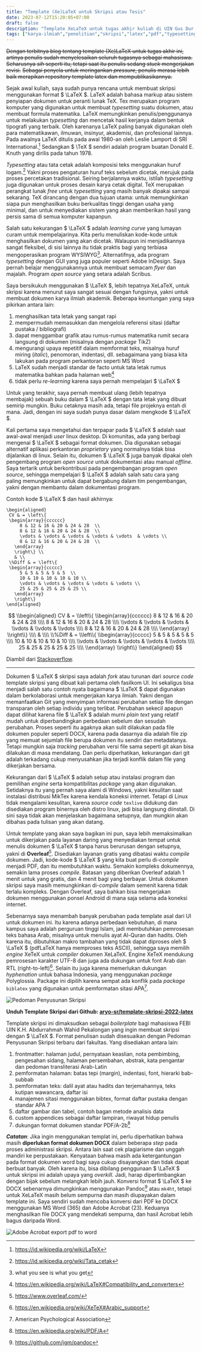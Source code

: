 ```yaml
---
title: "Template (Xe)LaTeX untuk Skripsi atau Tesis"
date: 2023-07-12T15:20:05+07:00
draft: false
description: "Template XeLaTeX untuk tugas akhir kuliah di UIN Gus Dur Pekalongan"
tags: ["karya-ilmiah","penelitian","skripsi","latex","pdf","typesetting"]
---
```


~~Dengan terbitnya blog tentang template (Xe)LaTeX untuk tugas akhir ini,
artinya penulis sudah menyelesaikan seluruh tugasnya sebagai mahasiswa.~~
~~Seharusnya *sih* seperti itu, tetapi saat itu penulis sedang *stuck* mengerjakan revisi.~~
~~Sebagai penyela untuk meringankan *pressure*, penulis merasa lebih baik merapikan 
repository template latex dan mempublikasikannya.~~<!--more-->

Sejak awal kuliah, saya sudah punya rencana untuk membuat skripsi menggunakan format $ \LaTeX $.
LaTeX adalah bahasa markup atau sistem penyiapan dokumen untuk peranti lunak TeX. 
Tex merupakan program komputer yang digunakan untuk membuat *typesetting* suatu dokumen, atau membuat formula matematika. 
LaTeX memungkinkan penulis/penggunanya untuk melakukan *typesetting* dan mencetak hasil kerjanya dalam bentuk tipografi yang terbaik. 
Oleh karenanya LaTeX paling banyak digunakan oleh para matematikawan, ilmuwan, insinyur, akademisi, dan profesional lainnya.
Pada awalnya LaTeX ditulis pada awal 1980-an oleh Leslie Lamport di SRI International.[^1] 
Sedangkan $ \TeX $ sendiri adalah program buatan Donald E. Knuth yang dirilis pada tahun 1978.

*Typesetting* atau tata cetak adalah komposisi teks menggunakan huruf logam.[^2]
Yakni proses pengaturan huruf teks sebelum dicetak, merujuk pada proses percetakan tradisional.
Seiring berjalannya waktu, istilah *typesetting* juga digunakan untuk proses desain karya cetak digital.
TeX merupakan perangkat lunak *free* untuk *typesetting* yang masih banyak dipakai sampai sekarang.
TeX dirancang dengan dua tujuan utama: untuk memungkinkan siapa pun menghasilkan buku berkualitas tinggi dengan usaha yang minimal, 
dan untuk menyediakan sistem yang akan memberikan hasil yang persis sama di semua komputer kapanpun.

Salah satu kekurangan $ \LaTeX $ adalah *learning curve* yang lumayan curam untuk mempelajarinya.
Kita perlu menuliskan kode-kode untuk menghasilkan dokumen yang akan dicetak.
Walaupun ini menjadikannya sangat fleksibel, di sisi lainnya itu tidak praktis bagi yang terbiasa mengoperasikan program WYSIWYG[^3].
Alternatifnya, ada program *typesetting* dengan GUI yang juga populer seperti Adobe InDesign.
Saya pernah belajar menggunakannya untuk membuat semacam *flyer* dan majalah.
Program *open source* yang setara adalah Scribus.

Saya bersikukuh menggunakan $ \LaTeX $, lebih tepatnya XeLaTeX, untuk skripsi karena menurut saya sangat sesuai dengan fungsinya,
yakni untuk membuat dokumen karya ilmiah akademik. Beberapa keuntungan yang saya pikirkan antara lain:

1. menghasilkan tata letak yang sangat rapi
2. mempermudah memasukkan dan mengelola referensi sitasi (daftar pustaka / bibliografi)
3. dapat menggambar grafik atau rumus-rumus matematika rumit secara langsung di dokumen (misalnya dengan *package* TikZ)
4. mengurangi upaya repetitif dalam memformat teks, misalnya huruf miring (*italic*), penomoran, indentasi, dll. sebagaimana yang biasa kita lakukan pada program perkantoran seperti MS Word
5. LaTeX sudah menjadi standar de facto untuk tata letak rumus matematika bahkan pada halaman web[^4]
6. tidak perlu *re-learning* karena saya pernah mempelajari $ \LaTeX $

Untuk yang terakhir, saya pernah membuat ulang (lebih tepatnya membajak) sebuah buku dalam $ \LaTeX $ dengan tata letak yang dibuat semirip mungkin.
Buku cetaknya masih ada, tetapi file projeknya entah di mana.
Jadi, dengan ini saya sudah punya dasar dalam mengkode $ \LaTeX $.

Kali pertama saya mengetahui dan terpapar pada $ \LaTeX $ adalah saat awal-awal menjadi *user* linux desktop.
Di komunitas, ada yang berbagi mengenai $ \LaTeX $ sebagai format dokumen.
Dia digunakan sebagai alternatif aplikasi perkantoran *proprietary* yang normalnya tidak bisa dijalankan di linux.
Selain itu, dokumen $ \LaTeX $ juga banyak dipakai oleh pengembang program *open source* untuk dokumentasi atau manual *offline*.
Saya tertarik untuk berkontribusi pada pengembangan program *open source*, sehingga mempelajari $ \LaTeX $ adalah salah satu cara 
yang paling memungkinkan untuk dapat bergabung dalam tim pengembangan, yakni dengan membantu dalam dokumentasi program.

Contoh kode $ \LaTeX $ dan hasil akhirnya:

```
\begin{aligned} 
 CV & = \left\{
 \begin{array}{cccccc}
     8 & 12 & 16 & 20 & 24 & 28  \\
     8 & 12 & 16 & 20 & 24 & 28  \\
     \vdots & \vdots & \vdots & \vdots & \vdots  & \vdots \\
     8 & 12 & 16 & 20 & 24 & 28  \\
   \end{array}
   \right\} \\
   & \\
 \%Diff & = \left\{
 \begin{array}{ccccc}
     5 & 5 & 5 & 5 & 5  \\
     10 & 10 & 10 & 10 & 10 \\
     \vdots & \vdots & \vdots & \vdots & \vdots \\
     25 & 25 & 25 & 25 & 25 \\
   \end{array}
   \right\}
\end{aligned} 
```

$$
\\begin{aligned} 
 CV & = \\left\\{
 \\begin{array}{cccccc}
     8 & 12 & 16 & 20 & 24 & 28  \\\\
     8 & 12 & 16 & 20 & 24 & 28  \\\\
     \\vdots & \\vdots & \\vdots & \\vdots & \\vdots  & \\vdots \\\\
     8 & 12 & 16 & 20 & 24 & 28  \\\\
   \\end{array}
   \\right\\} \\\\
   & \\\\
 \\%Diff & = \\left\\{
 \\begin{array}{ccccc}
     5 & 5 & 5 & 5 & 5  \\\\
     10 & 10 & 10 & 10 & 10 \\\\
     \\vdots & \\vdots & \\vdots & \\vdots & \\vdots \\\\
     25 & 25 & 25 & 25 & 25 \\\\
   \\end{array}
   \\right\\}
\\end{aligned}
$$

Diambil dari [Stackoverflow](https://stackoverflow.com/questions/57651944/how-to-write-formula-in-md-file-for-hugo-website "How to write formula in .md file for hugo website").

---

Dokumen $ \LaTeX $ skripsi saya adalah *fork* atau turunan dari *source code* template skripsi yang dibuat kali pertama oleh fasilkom UI.
Ini sekaligus bisa menjadi salah satu contoh nyata bagaimana $ \LaTeX $ dapat digunakan dalam berkolaborasi untuk mengerjakan karya ilmiah.
Yakni dengan memanfaatkan Git yang menyimpan informasi perubahan setiap file dengan transparan oleh setiap individu yang terlibat.
Perubahan sekecil apapun dapat dilihat karena file $ \LaTeX $ adalah murni *plain text* yang relatif mudah untuk diperbandingkan perbedaan sebelum dan sesudah perubahan.
Proses seperti itu agaknya akan sulit dilakukan pada file dokumen populer seperti DOCX, karena pada dasarnya dia adalah file zip yang memuat sejumlah file berupa dokumen itu sendiri dan metadatanya.
Tetapi mungkin saja *tracking* perubahan versi file sama seperti git akan bisa dilakukan di masa mendatang.
Dan perlu diperhatikan, kekurangan dari git adalah terkadang cukup menyusahkan jika terjadi konflik dalam file yang dikerjakan bersama.

Kekurangan dari $ \LaTeX $ adalah setup atau instalasi program dan pemilihan *engine* serta kompatibilitas *package* yang akan digunakan.
Setidaknya itu yang pernah saya alami di Windows, yakni kesulitan saat instalasi distribusi MikTex karena kendala koneksi internet.
Tetapi di Linux tidak mengalami kesulitan, karena *source code* `texlive` didukung dan disediakan program binernya oleh distro linux, jadi bisa langsung diinstall.
Di sini saya tidak akan menjelaskan bagaimana setupnya, dan mungkin akan dibahas pada tulisan yang akan datang.

Untuk template yang akan saya bagikan ini pun, saya lebih memaksimalkan untuk dikerjakan pada layanan daring yang 
menyediakan tempat untuk menulis dokumen $ \LaTeX $ tanpa harus berurusan dengan setupnya, yakni di **Overleaf**[^5].
Disediakan layanan gratis yang dibatasi waktu *compile* dokumen.
Jadi, kode-kode $ \LaTeX $ yang kita buat perlu di-*compile* menjadi PDF, dan itu membutuhkan waktu.
Semakin kompleks dokumennya, semakin lama proses *compile*.
Batasan yang diberikan Overleaf adalah 1 menit untuk yang gratis, dan 4 menit bagi yang berbayar.
Untuk dokumen skripsi saya masih memungkinkan di-*compile* dalam semenit karena tidak terlalu kompleks.
Dengan Overleaf, saya bahkan bisa mengerjakan dokumen menggunakan ponsel Android di mana saja selama ada koneksi internet.

Sebenarnya saya menambah banyak perubahan pada template asal dari UI untuk dokumen ini.
Itu karena adanya perbedaan kebutuhan, di mana kampus saya adalah perguruan tinggi Islam, 
jadi membutuhkan pemrosesan teks bahasa Arab, misalnya untuk menulis ayat Al-Quran dan hadits.
Oleh karena itu, dibutuhkan makro tambahan yang tidak dapat diproses oleh $ \LaTeX $ (pdfLaTeX hanya memproses teks ASCII),
sehingga saya memilih *engine* XeTeX untuk *compiler* dokumen XeLaTeX.
Engine XeTeX mendukung pemrosesan karakter UTF-8 dan juga ada dukungan untuk font Arab dan RTL (right-to-left)[^6].
Selain itu juga karena memerlukan dukungan *hyphenation* untuk bahasa Indonesia, yang menggunakan *package* Polyglossia.
Package ini dipilih karena sempat ada konflik pada *package* `biblatex` yang digunakan untuk pemformatan sitasi APA[^7].

![Pedoman Penyusunan Skripsi](/blog/img/2023/07/pedoman2023.png "Pedoman Penyusunan Skripsi FEBI 2023")

**Unduh Template Skripsi dari Github: [aryo-sr/template-skripsi-2022-latex](https://github.com/aryo-sr/template-skripsi-2022-latex)**

Template skripsi ini dimaksudkan sebagai *boilerplate* bagi mahasiswa FEBI UIN K.H. Abdurrahmah Wahid Pekalongan 
yang ingin membuat skripsi dengan $ \LaTeX $.
Format penulisan sudah disesuaikan dengan Pedoman Penyusunan Skripsi terbaru dari fakultas.
Yang disediakan antara lain:

1. frontmatter: halaman judul, pernyataan keaslian, nota pembimbing, pengesahan sidang, halaman persembahan, abstrak, kata pengantar dan pedoman transliterasi Arab-Latin
2. pemformatan halaman: batas tepi (margin), indentasi, font, hierarki bab-subbab
3. pemformatan teks: dalil ayat atau hadits dan terjemahannya, teks kutipan wawancara, daftar isi
4. manajemen sitasi menggunakan bibtex, format daftar pustaka dengan standar APA 7
5. daftar gambar dan tabel, contoh bagan metode analisis data
6. custom appendices sebagai daftar lampiran, riwayat hidup penulis
7. dukungan format dokumen standar PDF/A-2b[^8]

_**Catatan**_: Jika ingin menggunakan templat ini, perlu diperhatikan bahwa masih **diperlukan format dokumen DOCX** dalam beberapa *step*
pada proses administrasi skripsi.
Antara lain saat cek plagiarisme dan unggah mandiri ke perpustakaan.
Kenyataan bahwa masih ada ketergantungan pada format dokumen word bagi saya cukup disayangkan dan tidak dapat berbuat banyak.
Oleh karena itu, bisa dibilang penggunaan $ \LaTeX $ untuk skripsi ini adalah upaya yang *overkill*.
Jadi, harap dipertimbangkan dengan bijak sebelum melangkah lebih jauh.
Konversi format $ \LaTeX $ ke DOCX sebenarnya dimungkinkan menggunakan Pandoc[^9] atau `mk4ht`, tetapi untuk XeLaTeX masih belum sempurna dan masih diupayakan dalam template ini.
Saya sendiri sudah mencoba konversi dari PDF ke DOCX menggunakan MS Word (365) dan Adobe Acrobat (23).
Keduanya menghasilkan file DOCX yang mendekati sempurna, dan hasil Acrobat lebih bagus daripada Word.

![Adobe Acrobat export pdf to word](/blog/img/2023/07/acrobat2023.png "Adobe acrobat convert pdf to docx")

[^1]: https://id.wikipedia.org/wiki/LaTeX
[^2]: https://id.wikipedia.org/wiki/Tata_cetak
[^3]: what you see is what you get
[^4]: https://en.wikipedia.org/wiki/LaTeX#Compatibility_and_converters
[^5]: https://www.overleaf.com/
[^6]: https://en.wikipedia.org/wiki/XeTeX#Arabic_support
[^7]: American Psychological Association
[^8]: https://en.wikipedia.org/wiki/PDF/A
[^9]: https://github.com/jgm/pandoc